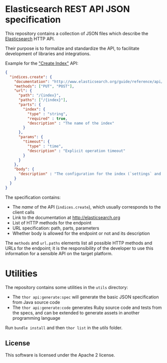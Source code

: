 # Elasticsearch REST API JSON specification

This repository contains a collection of JSON files which describe the [Elasticsearch](http://elasticsearch.org) HTTP API.

Their purpose is to formalize and standardize the API, to facilitate development of libraries and integrations.

Example for the ["Create Index"](http://www.elasticsearch.org/guide/reference/api/admin-indices-create-index/) API:

```json
{
  "indices.create": {
    "documentation": "http://www.elasticsearch.org/guide/reference/api/admin-indices-create-index/",
    "methods": ["PUT", "POST"],
    "url": {
      "path": "/{index}",
      "paths": ["/{index}"],
      "parts": {
        "index": {
          "type" : "string",
          "required" : true,
          "description" : "The name of the index"
        }
      },
      "params": {
        "timeout": {
          "type" : "time",
          "description" : "Explicit operation timeout"
        }
      }
    },
    "body": {
      "description" : "The configuration for the index (`settings` and `mappings`)"
    }
  }
}
```

The specification contains:

* The _name_ of the API (`indices.create`), which usually corresponds to the client calls
* Link to the documentation at <http://elasticsearch.org>
* List of HTTP methods for the endpoint
* URL specification: path, parts, parameters
* Whether body is allowed for the endpoint or not and its description

The `methods` and `url.paths` elements list all possible HTTP methods and URLs for the endpoint;
it is the responsibility of the developer to use this information for a sensible API on the target platform.

# Utilities

The repository contains some utilities in the `utils` directory:

* The `thor api:generate:spec` will generate the basic JSON specification from Java source code
* The `thor api:generate:code` generates Ruby source code and tests from the specs, and can be extended
  to generate assets in another programming language

Run `bundle install` and then `thor list` in the _utils_ folder.

## License

This software is licensed under the Apache 2 license.
